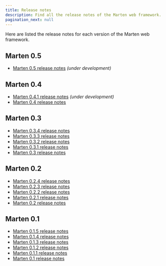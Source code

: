 ```yaml
---
title: Release notes
description: Find all the release notes of the Marten web framework.
pagination_next: null
---
```


Here are listed the release notes for each version of the Marten web framework.

## Marten 0.5

* [Marten 0.5 release notes](./release-notes/0.5.md) _(under development)_

## Marten 0.4

* [Marten 0.4.1 release notes](./release-notes/0.4.1.md) _(under development)_
* [Marten 0.4 release notes](./release-notes/0.4.md)

## Marten 0.3

* [Marten 0.3.4 release notes](./release-notes/0.3.4.md)
* [Marten 0.3.3 release notes](./release-notes/0.3.3.md)
* [Marten 0.3.2 release notes](./release-notes/0.3.2.md)
* [Marten 0.3.1 release notes](./release-notes/0.3.1.md)
* [Marten 0.3 release notes](./release-notes/0.3.md)

## Marten 0.2

* [Marten 0.2.4 release notes](./release-notes/0.2.4.md)
* [Marten 0.2.3 release notes](./release-notes/0.2.3.md)
* [Marten 0.2.2 release notes](./release-notes/0.2.2.md)
* [Marten 0.2.1 release notes](./release-notes/0.2.1.md)
* [Marten 0.2 release notes](./release-notes/0.2.md)

## Marten 0.1

* [Marten 0.1.5 release notes](./release-notes/0.1.5.md)
* [Marten 0.1.4 release notes](./release-notes/0.1.4.md)
* [Marten 0.1.3 release notes](./release-notes/0.1.3.md)
* [Marten 0.1.2 release notes](./release-notes/0.1.2.md)
* [Marten 0.1.1 release notes](./release-notes/0.1.1.md)
* [Marten 0.1 release notes](./release-notes/0.1.md)
